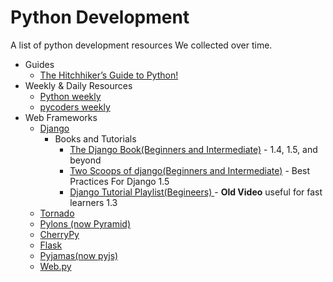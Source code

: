 Python Development
====================

A list of python development resources We collected over time.
+ Guides
    + [The Hitchhiker’s Guide to Python!](http://docs.python-guide.org/)
+ Weekly & Daily Resources
    + [Python weekly](http://www.pythonweekly.com/)
    + [pycoders weekly](http://www.pycoders.com/)
+ Web Frameworks
    + [Django](https://www.djangoproject.com/)
        + Books and Tutorials 
            + [The Django Book(Beginners and Intermediate)](http://www.djangobook.com/) -  1.4, 1.5, and beyond
            + [Two Scoops of django(Beginners and Intermediate)](http://django.2scoops.org/) - Best Practices For Django 1.5
            + [Django Tutorial Playlist(Begineers) ](http://www.youtube.com/playlist?list=PL385A53B00B8B158E) - **Old Video** useful for fast learners 1.3 
    + [Tornado](http://www.tornadoweb.org/)
    + [Pylons (now Pyramid)](http://www.pylonsproject.org/)
    + [CherryPy](http://cherrypy.org/)
    + [Flask](http://flask.pocoo.org/)
    + [Pyjamas(now pyjs)](http://pyjs.org/)
    + [Web.py](http://webpy.org/)
